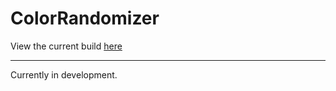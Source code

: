 # ColorRandomizer

View the current build 
<a href="https://andytt.github.io/ColorRandomizer/src/index.html" target="_blank">here</a>
<br>
<hr>
Currently in development.
